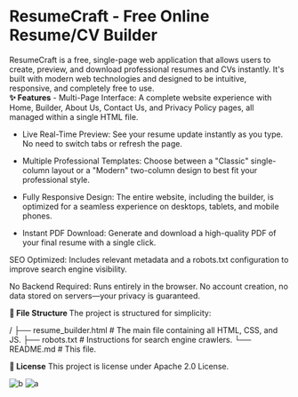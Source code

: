 <h1>ResumeCraft - Free Online Resume/CV Builder</h1> 
ResumeCraft is a free, single-page web application that allows users to create, preview, and download professional resumes and CVs instantly. It's built with modern web technologies and designed to be intuitive, responsive, and completely free to use.
<br>
<strong>✨ Features</strong>
 - Multi-Page Interface: A complete website experience with Home, Builder, About Us, Contact Us, and Privacy Policy pages, all managed within a single HTML file.

 - Live Real-Time Preview: See your resume update instantly as you type. No need to switch tabs or refresh the page.

 - Multiple Professional Templates: Choose between a "Classic" single-column layout or a "Modern" two-column design to best fit your professional style.

 - Fully Responsive Design: The entire website, including the builder, is optimized for a seamless experience on desktops, tablets, and mobile phones.

 - Instant PDF Download: Generate and download a high-quality PDF of your final resume with a single click.


SEO Optimized: Includes relevant metadata and a robots.txt configuration to improve search engine visibility.

No Backend Required: Runs entirely in the browser. No account creation, no data stored on servers—your privacy is guaranteed.

<strong>📁 File Structure </strong>
The project is structured for simplicity:

/
├── resume_builder.html  # The main file containing all HTML, CSS, and JS.
├── robots.txt           # Instructions for search engine crawlers.
└── README.md            # This file.


<strong>📜 License</strong>
This project is license under Apache 2.0 License.

![b](https://github.com/user-attachments/assets/b47f9276-efff-41d7-b9ff-7333f9f26334)
![a](https://github.com/user-attachments/assets/f0ce49d7-2e3f-47d8-8065-359cf1dd70ea)
